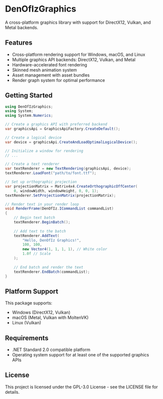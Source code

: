 # DenOfIzGraphics

A cross-platform graphics library with support for DirectX12, Vulkan, and Metal backends.

## Features

- Cross-platform rendering support for Windows, macOS, and Linux
- Multiple graphics API backends: DirectX12, Vulkan, and Metal
- Hardware-accelerated font rendering
- Skinned mesh animation system
- Asset management with asset bundles
- Render graph system for optimal performance

## Getting Started

```csharp
using DenOfIzGraphics;
using System;
using System.Numerics;

// Create a graphics API with preferred backend
var graphicsApi = GraphicsApiFactory.CreateDefault();

// Create a logical device
var device = graphicsApi.CreateAndLoadOptimalLogicalDevice();

// Initialize a window for rendering
// ...

// Create a text renderer
var textRenderer = new TextRendering(graphicsApi, device);
textRenderer.LoadFont("path/to/font.ttf");

// Set up orthographic projection
var projectionMatrix = Matrix4x4.CreateOrthographicOffCenter(
    0, windowWidth, windowHeight, 0, 0, 1);
textRenderer.SetProjectionMatrix(projectionMatrix);

// Render text in your render loop
void RenderFrame(DenOfIz.ICommandList commandList)
{
    // Begin text batch
    textRenderer.BeginBatch();
    
    // Add text to the batch
    textRenderer.AddText(
        "Hello, DenOfIz Graphics!", 
        100, 100, 
        new Vector4(1, 1, 1, 1), // White color
        1.0f // Scale
    );
    
    // End batch and render the text
    textRenderer.EndBatch(commandList);
}
```

## Platform Support

This package supports:
- Windows (DirectX12, Vulkan)
- macOS (Metal, Vulkan with MoltenVK)
- Linux (Vulkan)

## Requirements

- .NET Standard 2.0 compatible platform
- Operating system support for at least one of the supported graphics APIs

## License

This project is licensed under the GPL-3.0 License - see the LICENSE file for details.